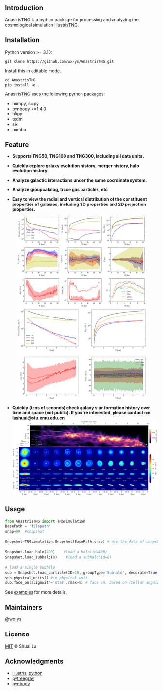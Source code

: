 ## Introduction
AnastrisTNG is a python package for processing and analyzing the cosmological simulation [IllustrisTNG](https://www.tng-project.org/).

## Installation

Python version >= 3.10:
```
git clone https://github.com/wx-ys/AnastrisTNG.git
```

Install this in editable mode.
```
cd AnastrisTNG
pip install -e .
```
AnastrisTNG uses the following python packages:

* numpy, scipy
* pynbody >=1.4.0
* h5py
* tqdm
* six
* numba



## Feature


* __Supports TNG50, TNG100 and TNG300, including all data units.__

* __Quickly explore galaxy evolution history, merger history, halo evolution history.__

* __Analyze galactic interactions under the same coordinate system.__

* __Analyze groupcatalog, trace gas particles, etc__

* __Easy to view the radial and vertical distribution of the constituent properties of galaxies, including 3D properties and 2D projection properties.__
<center>
<figure>
      <img src="./images/radial_profile.png"  height = "300">
      <img src="./images/vertical_profile.png" height = "300">
</center>
</figure>


* __Quickly (tens of seconds) check galaxy star formation history over time and space (not public). If you're interested, please contact me lushuai@stu.xmu.edu.cn.__
![image](./images/TNG50_SFH_Subhalo_424289.png)
## Usage


```python
from AnastrisTNG import TNGsimulation 
BasePath = 'filepath'       
snap=99  #snapshot

Snapshot=TNGsimulation.Snapshot(BasePath,snap) # use the data of snapshot99

Snapshot.load_halo(400)    #load a halo(id=400)
Snapshot.load_subhalo(8)    #load a subhalo(id=8)

# load a single subhalo
sub = Snapshot.load_particle(ID=10, groupType='Subhalo', decorate=True)
sub.physical_units() #in physical unit
sub.face_on(alignwith='star',rmax=8) # face on, based on stellar angular momentum.

```

See [examples](examples) for more details,

## Maintainers

[@wx-ys](https://github.com/wx-ys).


## License

[MIT](LICENSE) © Shuai Lu

## Acknowledgments
* [illustris_python](https://github.com/illustristng/illustris_python)
* [pytreegrav](https://github.com/mikegrudic/pytreegrav)
* [pynbody](https://github.com/pynbody/pynbody)